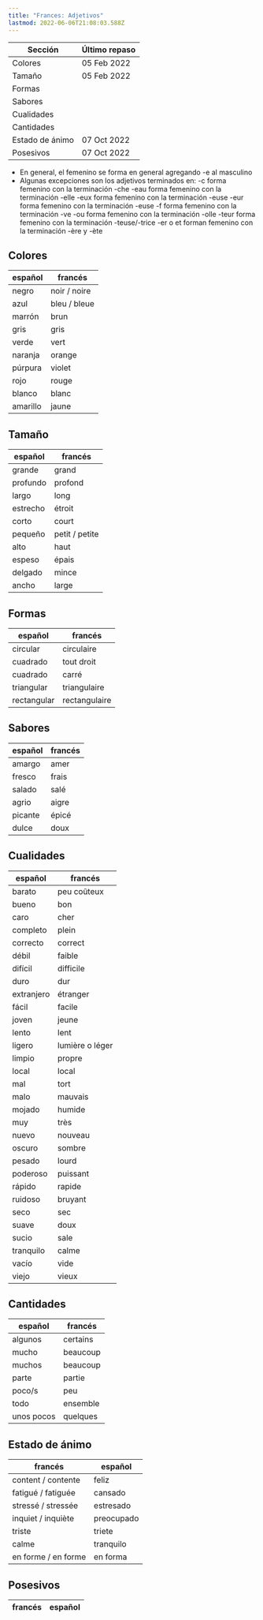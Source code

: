 ```yaml
---
title: "Frances: Adjetivos"
lastmod: 2022-06-06T21:08:03.588Z
---
```


| Sección             | Último repaso |
| ------------------- | ------------- |
| Colores | 05 Feb 2022  |
| Tamaño  | 05 Feb 2022   |
| Formas |   |
| Sabores |   |
| Cualidades |   |
| Cantidades |   |
| Estado de ánimo  | 07 Oct 2022 |
| Posesivos | 07 Oct 2022 |

* En general, el femenino se forma en general agregando -e al masculino
* Algunas excepciones son los adjetivos terminados en:
    -c forma femenino con la terminación -che
    -eau forma femenino con la terminación -elle
    -eux forma femenino con la terminación -euse
    -eur forma femenino con la terminación -euse
    -f forma femenino con la terminación -ve
    -ou forma femenino con la terminación -olle
    -teur forma femenino con la terminación -teuse/-trice
    -er o et forman femenino con la terminación -ère y -ète

## Colores

| español            |     francés                  |
| ------------------ | ---------------------------- |
| negro |	noir / noire |
| azul |	bleu / bleue|
| marrón |	brun|
| gris |	gris|
| verde	| vert|
| naranja |	orange|
| púrpura |	violet|
| rojo |	rouge|
| blanco |	blanc|
| amarillo |	jaune|

## Tamaño

| español            |     francés                  |
| ------------------ | ---------------------------- |
| grande | grand |
| profundo | profond |
| largo | long |
| estrecho | étroit |
| corto | court |
| pequeño | petit / petite |
| alto | haut |
| espeso | épais |
| delgado | mince |
| ancho | large |

## Formas

| español            |     francés                  |
| ------------------ | ---------------------------- |
| circular | circulaire |
| cuadrado | tout droit |
| cuadrado | carré |
| triangular | triangulaire |
| rectangular | rectangulaire |

## Sabores

| español            |     francés                  |
| ------------------ | ---------------------------- |
| amargo | amer |
| fresco | frais |
| salado | salé |
| agrio | aigre |
| picante | épicé |
| dulce | doux |

## Cualidades

| español            |     francés                  |
| ------------------ | ---------------------------- |
| barato | peu coûteux |
| bueno | bon |
| caro	 | cher |
| completo	 | plein |
| correcto	 | correct |
| débil	 | faible |
| difícil	 | difficile |
| duro	 | dur |
| extranjero	 | étranger |
| fácil	 | facile |
| joven	 | jeune |
| lento	 | lent |
| ligero | lumière o léger |
| limpio | propre |
| local	 | local |
| mal	 | tort |
| malo	 | mauvais |
| mojado | humide |
| muy | très |
| nuevo | nouveau |
| oscuro | sombre |
| pesado | lourd |
| poderoso | puissant |
| rápido | rapide |
| ruidoso | bruyant |
| seco	 | sec |
| suave	 | doux |
| sucio	 | sale |
| tranquilo	 | calme |
| vacío	 | vide |
| viejo	 | vieux |

## Cantidades

| español            |     francés                  |
| ------------------ | ---------------------------- |
| algunos | certains |
| mucho  | beaucoup |
| muchos | beaucoup |
| parte	 | partie |
| poco/s	 | peu |
| todo	 | ensemble |
| unos pocos | quelques |

## Estado de ánimo

| francés            | español                      |
| ------------------ | ---------------------------- |
| content / contente | feliz | 
| fatigué / fatiguée | cansado |
| stressé / stressée | estresado |
| inquiet / inquiète | preocupado 
| triste | triete |
| calme  | tranquilo |
| en forme / en forme | en forma |

## Posesivos

| francés            | español                      |
| ------------------ | ---------------------------- |